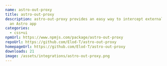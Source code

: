 ```yaml
---
name: astro-out-proxy
title: astro-out-proxy
description: astro-out-proxy provides an easy way to intercept external links in
  an Astro app
categories:
  - css+ui
npmUrl: https://www.npmjs.com/package/astro-out-proxy
repoUrl: https://github.com/Elod-T/astro-out-proxy
homepageUrl: https://github.com/Elod-T/astro-out-proxy
downloads: 21
image: /assets/integrations/astro-out-proxy.png
---
```

